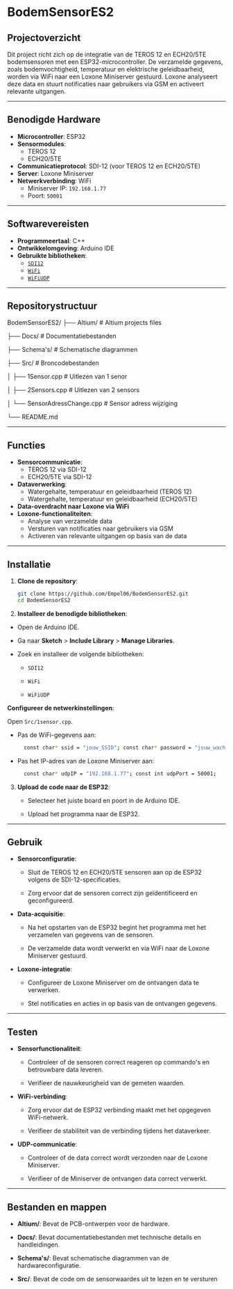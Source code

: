 # BodemSensorES2

## Projectoverzicht

Dit project richt zich op de integratie van de TEROS 12 en ECH20/5TE bodemsensoren met een ESP32-microcontroller. De verzamelde gegevens, zoals bodemvochtigheid, temperatuur en elektrische geleidbaarheid, worden via WiFi naar een Loxone Miniserver gestuurd. Loxone analyseert deze data en stuurt notificaties naar gebruikers via GSM en activeert relevante uitgangen.

---

## Benodigde Hardware

- **Microcontroller**: ESP32
- **Sensormodules**:
  - TEROS 12
  - ECH20/5TE
- **Communicatieprotocol**: SDI-12 (voor TEROS 12 en ECH20/5TE)
- **Server**: Loxone Miniserver
- **Netwerkverbinding**: WiFi
  - Miniserver IP: `192.168.1.77`
  - Poort: `50001`

---

## Softwarevereisten

- **Programmeertaal**: C++
- **Ontwikkelomgeving**: Arduino IDE
- **Gebruikte bibliotheken**:
  - [`SDI12`](https://github.com/EnviroDIY/Arduino-SDI-12)  
  - [`WiFi`](https://www.arduino.cc/en/Reference/WiFi)  
  - [`WiFiUDP`](https://www.arduino.cc/en/Reference/WiFiUDP)

---

## Repositorystructuur

BodemSensorES2/
├── Altium/ # Altium projects files

├── Docs/ # Documentatiebestanden

├── Schema's/ # Schematische diagrammen

├── Src/ # Broncodebestanden

│ ├── 1Sensor.cpp # Uitlezen van 1 senor

│ ├── 2Sensors.cpp # Uitlezen van 2 sensors

│ └── SensorAdressChange.cpp # Sensor adress wijziging

└── README.md 

---

## Functies

- **Sensorcommunicatie**:
  - TEROS 12 via SDI-12
  - ECH20/5TE via SDI-12
- **Dataverwerking**:
  - Watergehalte, temperatuur en geleidbaarheid (TEROS 12)
  - Watergehalte, temperatuur en geleidbaarheid (ECH20/5TE)
- **Data-overdracht naar Loxone via WiFi**
- **Loxone-functionaliteiten**:
  - Analyse van verzamelde data
  - Versturen van notificaties naar gebruikers via GSM
  - Activeren van relevante uitgangen op basis van de data

---

## Installatie

1. **Clone de repository**:

   ```bash
   git clone https://github.com/Empel06/BodemSensorES2.git
   cd BodemSensorES2
   ```

2. **Installeer de benodigde bibliotheken**:

- Open de Arduino IDE.
    
- Ga naar **Sketch** > **Include Library** > **Manage Libraries**.
    
- Zoek en installeer de volgende bibliotheken:
    
    - `SDI12`
        
    - `WiFi`
        
    - `WiFiUDP`

**Configureer de netwerkinstellingen**:
    
  Open `Src/1sensor.cpp`.
        
  - Pas de WiFi-gegevens aan:
      ```bash   
        const char* ssid = "jouw_SSID"; const char* password = "jouw_wachtwoord";
      ```
  - Pas het IP-adres van de Loxone Miniserver aan:
        
      ```bash
        const char* udpIP = "192.168.1.77"; const int udpPort = 50001;
      ```
        
3. **Upload de code naar de ESP32**:
    
    - Selecteer het juiste board en poort in de Arduino IDE.
        
    - Upload het programma naar de ESP32.
        

---

## Gebruik

- **Sensorconfiguratie**:
    
    - Sluit de TEROS 12 en ECH20/5TE sensoren aan op de ESP32 volgens de SDI-12-specificaties.
        
    - Zorg ervoor dat de sensoren correct zijn geïdentificeerd en geconfigureerd.
        
- **Data-acquisitie**:
    
    - Na het opstarten van de ESP32 begint het programma met het verzamelen van gegevens van de sensoren.
        
    - De verzamelde data wordt verwerkt en via WiFi naar de Loxone Miniserver gestuurd.
        
- **Loxone-integratie**:
    
    - Configureer de Loxone Miniserver om de ontvangen data te verwerken.
        
    - Stel notificaties en acties in op basis van de ontvangen gegevens.
        

---

## Testen

- **Sensorfunctionaliteit**:
    
    - Controleer of de sensoren correct reageren op commando's en betrouwbare data leveren.
        
    - Verifieer de nauwkeurigheid van de gemeten waarden.
        
- **WiFi-verbinding**:
    
    - Zorg ervoor dat de ESP32 verbinding maakt met het opgegeven WiFi-netwerk.
        
    - Verifieer de stabiliteit van de verbinding tijdens het dataverkeer.
        
- **UDP-communicatie**:
    
    - Controleer of de data correct wordt verzonden naar de Loxone Miniserver.
        
    - Verifieer of de Miniserver de ontvangen data correct verwerkt.
        

---

## Bestanden en mappen

- **Altium/**: Bevat de PCB-ontwerpen voor de hardware.
    
- **Docs/**: Bevat documentatiebestanden met technische details en handleidingen.
    
- **Schema's/**: Bevat schematische diagrammen van de hardwareconfiguratie.
    
- **Src/**: Bevat de code om de sensorwaardes uit te lezen en te versturen